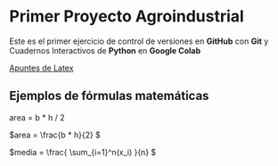 # Primer Proyecto Agroindustrial

Este es el primer ejercicio de control de versiones en **GitHub** con **Git** y Cuadernos Interactivos de **Python** en **Google Colab**

[Apuntes de Latex](https://metodos.fam.cie.uva.es/~latex/apuntes/apuntes3.pdf)

## Ejemplos de fórmulas matemáticas

area = b * h / 2

$area = \frac{b * h}{2}   $

$media = \frac{ \sum_{i=1}^n(x_i) }{n}  $

